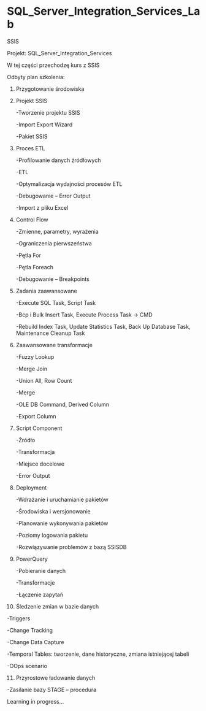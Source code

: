# SQL_Server_Integration_Services_Lab
SSIS

Projekt: SQL_Server_Integration_Services

W tej części przechodzę kurs z SSIS

Odbyty plan szkolenia:

1) Przygotowanie środowiska
2) Projekt SSIS

   -Tworzenie projektu SSIS

   -Import Export Wizard

   -Pakiet SSIS

3) Proces ETL

   -Profilowanie danych źródłowych

   -ETL

   -Optymalizacja wydajności procesów ETL

   -Debugowanie – Error Output

   -Import z pliku Excel

4) Control Flow

   -Zmienne, parametry, wyrażenia

   -Ograniczenia pierwszeństwa

   -Pętla For

   -Pętla Foreach

   -Debugowanie – Breakpoints

5) Zadania zaawansowane

   -Execute SQL Task, Script Task

   -Bcp i Bulk Insert Task, Execute Process Task -> CMD

   -Rebuild Index Task, Update Statistics Task, Back Up Database Task, Maintenance Cleanup Task

6) Zaawansowane transformacje

   -Fuzzy Lookup

   -Merge Join

   -Union All, Row Count

   -Merge

   -OLE DB Command, Derived Column

   -Export Column

7) Script Component

   -Źródło

   -Transformacja

   -Miejsce docelowe

   -Error Output

8) Deployment

   -Wdrażanie i uruchamianie pakietów

   -Środowiska i wersjonowanie

   -Planowanie wykonywania pakietów

   -Poziomy logowania pakietu

   -Rozwiązywanie problemów z bazą SSISDB

9) PowerQuery

   -Pobieranie danych

   -Transformacje

   -Łączenie zapytań

10) Śledzenie zmian w bazie danych

   -Triggers

   -Change Tracking

   -Change Data Capture

   -Temporal Tables: tworzenie, dane historyczne, zmiana istniejącej tabeli

   -OOps scenario

11) Przyrostowe ładowanie danych

   -Zasilanie bazy STAGE – procedura

Learning in progress...